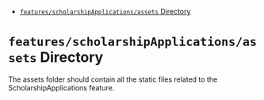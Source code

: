 <!-- START doctoc generated TOC please keep comment here to allow auto update -->
<!-- DON'T EDIT THIS SECTION, INSTEAD RE-RUN doctoc TO UPDATE -->

- [`features/scholarshipApplications/assets` Directory](#featuresscholarshipapplicationsassets-directory)

<!-- END doctoc generated TOC please keep comment here to allow auto update -->

# `features/scholarshipApplications/assets` Directory

The assets folder should contain all the static files related to the ScholarshipApplications feature.
